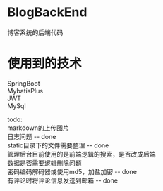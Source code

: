 # BlogBackEnd
博客系统的后端代码
# 使用到的技术
SpringBoot <br/>
MybatisPlus <br/>
JWT <br/>
MySql <br/>

todo: <br/>
    	markdown的上传图片  <br/>
    	日志问题 -- done <br/>
    	static目录下的文件需要整理 -- done <br/>
    	管理后台目前使用的是前端逻辑的搜索，是否改成后端 <br/>
    	数据是否需要逻辑删除问题 <br/>
    	密码编码解码器或使用md5，加盐加密 -- done <br/>
		有评论时将评论信息发送到邮箱 -- done

